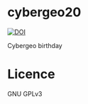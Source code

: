 # cybergeo20

[![DOI](https://zenodo.org/badge/18922/Geographie-cites/cybergeo20.svg)](https://zenodo.org/badge/latestdoi/18922/Geographie-cites/cybergeo20)


Cybergeo birthday

# Licence

GNU GPLv3
